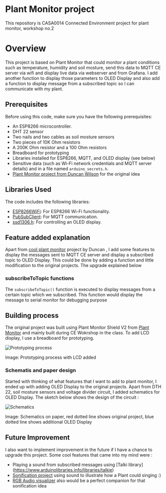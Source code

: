 # Plant Monitor project
This repository is CASA0014 Connected Environment project for plant monitor, workshop no.2

# Overview
This project is based on Plant Monitor that could monitor a plant conditions such as temperature, humidity and soil mosture, send this data to MQTT CE server via wifi and display live data via webserver and from Grafana. 
I add another function to display those parameters to OLED Display and also add a function to display message from a subscribed topic so I can communicate with my plant.

## Prerequisites

Before using this code, make sure you have the following prerequisites:

- An ESP8266 microcontroller.
- DHT 22 sensor
- Two nails and two cables as soil mosture sensors
- Two pieces of 10K Ohm resistors
- A 200K Ohm resistor and a 100 Ohm resistors
- Breadboard for prototyping
- Libraries installed for ESP8266, MQTT, and OLED display (see below)
- Sensitive data (such as Wi-Fi network credentials and MQTT server details) and in a file named `arduino_secrets.h`.
- [Plant Monitor project from Duncan Wilson](https://github.com/ucl-casa-ce/casa0014/tree/main/plantMonitor) for the original idea

## Libraries Used

The code includes the following libraries:

- [ESP8266WiFi](https://github.com/esp8266/Arduino): For ESP8266 Wi-Fi functionality.
- [PubSubClient](https://pubsubclient.knolleary.net): For MQTT communication.
- [ssd1306.h](https://www.arduino.cc/reference/en/libraries/ssd1306/): For controlling an OLED display.



## Feature added explanation

Apart from [cool plant monitor](https://github.com/ucl-casa-ce/casa0014/tree/main/plantMonitor) project by Duncan , I add some features to display the messages sent to MQTT CE server and display a subscribed topic to OLED Display. This could be done by adding a function and little modification to the original projects. The upgrade explained below

### subscribeToTopic functions

The `subscribeToTopic()` function is executed to display messages from a certain topic which we subscribed. This function would display the message to serial monitor for debugging purpose


## Building process

The original project was built using Plant Monitor Shield V2 from [Plant Monitor](https://github.com/ucl-casa-ce/casa0014/tree/main/plantMonitor) and mainly built during CE Wokrshop in the class. To add LCD display, I use a breadboard for prototyping. 

![Prototyping process](https://github.com/satria-mitra/Plant-Monitor/blob/main/assets/prototyping_process.jpg)

Image: Prototyping process with LCD added

### Schematis and paper design
Started with thinking of what features that I want to add to plant monitor, I ended up with adding OLED Display to the original projects. Apart from DTH 22, soil mosture sensors and voltage divider circuit, I added schematics for OLED Display. The sketch below shows the design of the circuit :


![Schematics](https://github.com/satria-mitra/Plant-Monitor/blob/main/assets/schematiscs.jpg)

Image: Schematics on paper, red dotted line shows original project, blue dotted line shows additional OLED Display 


## Future Improvement

I also want to implement improvement in the future if I have a chance to upgrade this project. Some cool features that came into my mind were :

- Playing a sound from subscribed messages using [Talki library] (https://www.arduinolibraries.info/libraries/talkie)
- [Sonification project](https://www.instructables.com/Biodata-Sonification/) using sound to illustrate how a Plant could singing :)
- [RGB Audio visualizer](https://projecthub.arduino.cc/janux/rgb-32-band-audio-spectrum-visualizer-2f4788) also would be a perfect companion for that sonification idea

